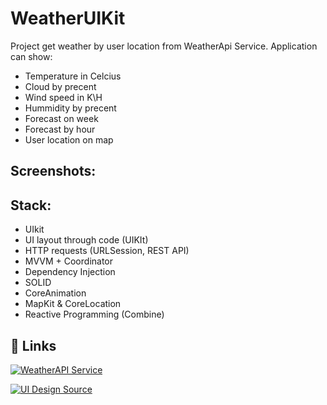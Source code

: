 # WeatherUIKit

Project get weather by user location from WeatherApi Service. 
Application can show: 
- Temperature in Celcius
- Cloud by precent
- Wind speed in K\H
- Hummidity by precent
- Forecast on week
- Forecast by hour
- User location on map

## Screenshots:



## Stack: 
- UIkit
- UI layout through code (UIKIt)
- HTTP requests (URLSession, REST API)
- MVVM + Coordinator
- Dependency Injection
- SOLID
- CoreAnimation
- MapKit & CoreLocation
- Reactive Programming (Combine) 
## 🔗 Links
[![WeatherAPI Service](https://img.shields.io/badge/WeatherAPI%20Server-Link-green)](https://www.weatherapi.com)

[![UI Design Source](https://img.shields.io/badge/UI%20Design%20source-Link-green)](https://dribbble.com/shots/19768625-Weather-App)
